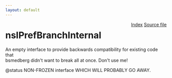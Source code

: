 ```yaml
---
layout: default
---
```

<div class='links' style='float:right'><a href="../index.html">Index</a>
<a href="http://dxr.mozilla.org/mozilla-central/source/modules/libpref/nsIPrefBranchInternal.idl">Source file</a>
</div>

# nsIPrefBranchInternal #
  
An empty interface to provide backwards compatibility for existing code that  
bsmedberg didn't want to break all at once. Don't use me!  
  
@status NON-FROZEN interface WHICH WILL PROBABLY GO AWAY.  
  
